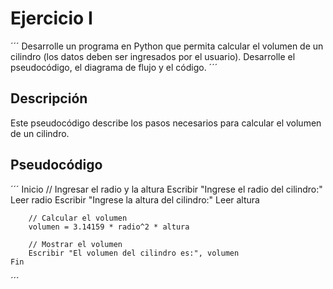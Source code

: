 # Ejercicio I
´´´
Desarrolle un programa en Python que permita calcular el volumen de un cilindro (los datos deben ser ingresados por el usuario). 
Desarrolle el pseudocódigo, el diagrama de flujo y el código.
´´´
## Descripción
Este pseudocódigo describe los pasos necesarios para calcular el volumen de un cilindro.

## Pseudocódigo
´´´
    Inicio
        // Ingresar el radio y la altura
        Escribir "Ingrese el radio del cilindro:"
        Leer radio
        Escribir "Ingrese la altura del cilindro:"
        Leer altura

        // Calcular el volumen
        volumen = 3.14159 * radio^2 * altura

        // Mostrar el volumen
        Escribir "El volumen del cilindro es:", volumen
    Fin
´´´